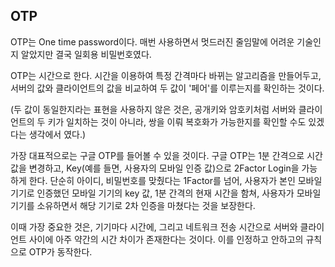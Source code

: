 ## OTP

OTP는 One time password이다. 매번 사용하면서 멋드러진 줄임말에 어려운 기술인지 알았지만 결국 일회용 비밀번호였다.   

OTP는 시간으로 한다. 시간을 이용하여 특정 간격마다 바뀌는 알고리즘을 만들어두고, 서버의 값와 클라이언트의 값을 비교하여 두 값이 '페어'를 이루는지를 확인하는 것이다.    

(두 값이 동일한지라는 표현을 사용하지 않은 것은, 공개키와 암호키처럼 서버와 클라이언트의 두 키가 일치하는 것이 아니라, 쌍을 이뤄 복호화가 가능한지를 확인할 수도 있겠다는 생각에서 였다.)

가장 대표적으로는 구글 OTP를 들어볼 수 있을 것이다. 구글 OTP는 1분 간격으로 시간 값을 변경하고, Key(예를 들면, 사용자의 모바일 인증 값)으로 2Factor Login을 가능하게 한다. 단순히 아이디, 비밀번호를 맞췄다는 1Factor를 넘어, 사용자가 본인 모바일 기기로 인증했던 모바일 기기의 key 값, 1분 간격의 현재 시간을 함쳐, 사용자가 모바일 기기를 소유하면서 해당 기기로 2차 인증을 마쳤다는 것을 보장한다.    

이때 가장 중요한 것은, 기기마다 시간에, 그리고 네트워크 전송 시간으로 서버와 클라이언트 사이에 아주 약간의 시간 차이가 존재한다는 것이다. 이를 인정하고 안하고의 규칙으로 OTP가 동작한다. 
